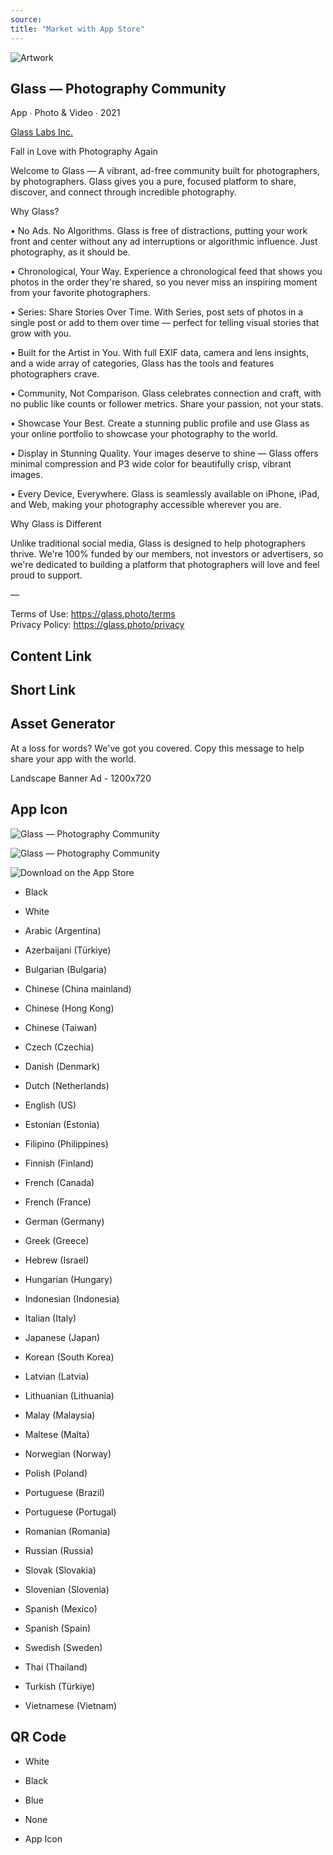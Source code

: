 ```yaml
---
source:
title: "Market with App Store"
---
```

![Artwork](https://is1-ssl.mzstatic.com/image/thumb/Purple221/v4/a1/63/94/a16394b7-fe17-2048-ca22-e98e3e60f182/AppIcon-0-0-1x_U007epad-0-0-0-0-85-220.png/270x270bb.jpg)

## Glass — Photography Community

App ∙ Photo & Video ∙ 2021

[Glass Labs Inc.](https://toolbox.marketingtools.apple.com/en-us/app-store/us/developer/1528446341)

Fall in Love with Photography Again

Welcome to Glass — A vibrant, ad-free community built for photographers, by photographers. Glass gives you a pure, focused platform to share, discover, and connect through incredible photography.

Why Glass?

• No Ads. No Algorithms. Glass is free of distractions, putting your work front and center without any ad interruptions or algorithmic influence. Just photography, as it should be.

• Chronological, Your Way. Experience a chronological feed that shows you photos in the order they're shared, so you never miss an inspiring moment from your favorite photographers.

• Series: Share Stories Over Time. With Series, post sets of photos in a single post or add to them over time — perfect for telling visual stories that grow with you.

• Built for the Artist in You. With full EXIF data, camera and lens insights, and a wide array of categories, Glass has the tools and features photographers crave.

• Community, Not Comparison. Glass celebrates connection and craft, with no public like counts or follower metrics. Share your passion, not your stats.

• Showcase Your Best. Create a stunning public profile and use Glass as your online portfolio to showcase your photography to the world.

• Display in Stunning Quality. Your images deserve to shine — Glass offers minimal compression and P3 wide color for beautifully crisp, vibrant images.

• Every Device, Everywhere. Glass is seamlessly available on iPhone, iPad, and Web, making your photography accessible wherever you are.

Why Glass is Different

Unlike traditional social media, Glass is designed to help photographers thrive. We're 100% funded by our members, not investors or advertisers, so we're dedicated to building a platform that photographers will love and feel proud to support.

—

Terms of Use: https://glass.photo/terms  
Privacy Policy: https://glass.photo/privacy

## Content Link

## Short Link

## Asset Generator

At a loss for words? We've got you covered. Copy this message to help share your app with the world.

Landscape Banner Ad - 1200x720

## App Icon

![Glass — Photography Community](https://is1-ssl.mzstatic.com/image/thumb/Purple221/v4/a1/63/94/a16394b7-fe17-2048-ca22-e98e3e60f182/AppIcon-0-0-1x_U007epad-0-0-0-0-85-220.png/170x170bb.jpg)

![Glass — Photography Community](https://toolbox.marketingtools.apple.com/_next/static/media/hairline.f8ea4791.svg)

![Download on the App Store](https://toolbox.marketingtools.apple.com/api/v2/badges/download-on-the-app-store/black/en-us?releaseDate=1626825600)

- Black
- White

- Arabic (Argentina)
- Azerbaijani (Türkiye)
- Bulgarian (Bulgaria)
- Chinese (China mainland)
- Chinese (Hong Kong)
- Chinese (Taiwan)
- Czech (Czechia)
- Danish (Denmark)
- Dutch (Netherlands)
- English (US)
- Estonian (Estonia)
- Filipino (Philippines)
- Finnish (Finland)
- French (Canada)
- French (France)
- German (Germany)
- Greek (Greece)
- Hebrew (Israel)
- Hungarian (Hungary)
- Indonesian (Indonesia)
- Italian (Italy)
- Japanese (Japan)
- Korean (South Korea)
- Latvian (Latvia)
- Lithuanian (Lithuania)
- Malay (Malaysia)
- Maltese (Malta)
- Norwegian (Norway)
- Polish (Poland)
- Portuguese (Brazil)
- Portuguese (Portugal)
- Romanian (Romania)
- Russian (Russia)
- Slovak (Slovakia)
- Slovenian (Slovenia)
- Spanish (Mexico)
- Spanish (Spain)
- Swedish (Sweden)
- Thai (Thailand)
- Turkish (Türkiye)
- Vietnamese (Vietnam)

## QR Code

- White
- Black
- Blue

- None
- App Icon